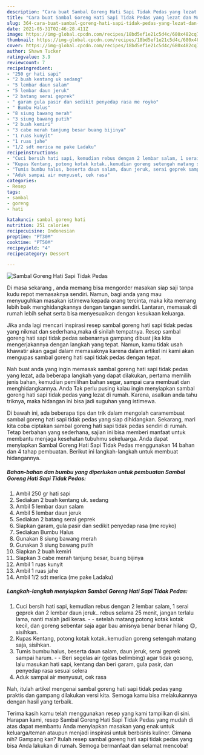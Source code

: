 ```yaml
---
description: "Cara buat Sambal Goreng Hati Sapi Tidak Pedas yang lezat dan Mudah Dibuat"
title: "Cara buat Sambal Goreng Hati Sapi Tidak Pedas yang lezat dan Mudah Dibuat"
slug: 364-cara-buat-sambal-goreng-hati-sapi-tidak-pedas-yang-lezat-dan-mudah-dibuat
date: 2021-05-31T02:46:28.411Z
image: https://img-global.cpcdn.com/recipes/18bd5ef1e21c5d4c/680x482cq70/sambal-goreng-hati-sapi-tidak-pedas-foto-resep-utama.jpg
thumbnail: https://img-global.cpcdn.com/recipes/18bd5ef1e21c5d4c/680x482cq70/sambal-goreng-hati-sapi-tidak-pedas-foto-resep-utama.jpg
cover: https://img-global.cpcdn.com/recipes/18bd5ef1e21c5d4c/680x482cq70/sambal-goreng-hati-sapi-tidak-pedas-foto-resep-utama.jpg
author: Shawn Tucker
ratingvalue: 3.9
reviewcount: 7
recipeingredient:
- "250 gr hati sapi"
- "2 buah kentang uk sedang"
- "5 lembar daun salam"
- "5 lembar daun jeruk"
- "2 batang serai geprek"
- " garam gula pasir dan sedikit penyedap rasa me royko"
- " Bumbu Halus"
- "8 siung bawang merah"
- "3 siung bawang putih"
- "2 buah kemiri"
- "3 cabe merah tanjung besar buang bijinya"
- "1 ruas kunyit"
- "1 ruas jahe"
- "1/2 sdt merica me pake Ladaku"
recipeinstructions:
- "Cuci bersih hati sapi, kemudian rebus dengan 2 lembar salam, 1 serai geprek dan 2 lembar daun jeruk.. rebus selama 25 menit, jangan terlalu lama, nanti malah jadi keras.  setelah matang potong kotak kotak kecil, dan goreng sebentar saja agar bau amisnya benar benar hilang 😊, sisihkan."
- "Kupas Kentang, potong kotak kotak..kemudian goreng setengah matang saja, sisihkan."
- "Tumis bumbu halus, beserta daun salam, daun jeruk, serai geprek sampai harum.   Beri segelas air (gelas belimbing) agar tidak gosong, lalu masukan hati sapi, kentang dan beri garam, gula pasir, dan penyedap rasa sesuai selera"
- "Aduk sampai air menyusut, cek rasa"
categories:
- Resep
tags:
- sambal
- goreng
- hati

katakunci: sambal goreng hati 
nutrition: 251 calories
recipecuisine: Indonesian
preptime: "PT30M"
cooktime: "PT50M"
recipeyield: "4"
recipecategory: Dessert

---
```



![Sambal Goreng Hati Sapi Tidak Pedas](https://img-global.cpcdn.com/recipes/18bd5ef1e21c5d4c/680x482cq70/sambal-goreng-hati-sapi-tidak-pedas-foto-resep-utama.jpg)

Di masa  sekarang , anda memang bisa mengorder masakan siap saji tanpa kudu repot memasaknya sendiri. Namun, bagi anda yang mau menyuguhkan masakan istimewa kepada orang tercinta, maka kita memang lebih baik menghidangkannya dengan tangan sendiri. Lantaran, memasak di rumah lebih sehat serta bisa menyesuaikan dengan kesukaan keluarga.

Jika anda lagi mencari inspirasi resep sambal goreng hati sapi tidak pedas yang nikmat dan sederhana,maka di sinilah tempatnya. Resep sambal goreng hati sapi tidak pedas  sebenarnya gampang dibuat jika kita mengerjakannya dengan langkah yang tepat. Namun, kamu tidak usah khawatir akan gagal dalam memasaknya 
karena dalam artikel ini kami akan mengupas sambal goreng hati sapi tidak pedas dengan tepat.  



Nah buat anda yang ingin memasak sambal goreng hati sapi tidak pedas yang lezat, ada beberapa langkah yang dapat dilakukan, pertama memilih jenis bahan, kemudian pemilihan bahan segar, sampai cara membuat dan menghidangkannya. Anda Tak perlu pusing kalau ingin menyiapkan sambal goreng hati sapi tidak pedas yang lezat di rumah. Karena, asalkan anda  tahu triknya, maka hidangan ini bisa jadi suguhan yang istimewa.

Di bawah ini, ada beberapa tips dan trik dalam mengolah caramembuat sambal goreng hati sapi tidak pedas yang siap dihidangkan. Sekarang, mari kita coba ciptakan sambal goreng hati sapi tidak pedas sendiri di rumah. Tetap berbahan yang sederhana, sajian ini bisa memberi manfaat untuk membantu menjaga kesehatan tubuhmu sekeluarga. Anda dapat menyiapkan Sambal Goreng Hati Sapi Tidak Pedas menggunakan 14 bahan dan 4 tahap pembuatan. Berikut ini langkah-langkah untuk membuat hidangannya.

<!--inarticleads1-->

##### Bahan-bahan dan bumbu yang diperlukan untuk pembuatan Sambal Goreng Hati Sapi Tidak Pedas:

1. Ambil 250 gr hati sapi
1. Sediakan 2 buah kentang uk. sedang
1. Ambil 5 lembar daun salam
1. Ambil 5 lembar daun jeruk
1. Sediakan 2 batang serai geprek
1. Siapkan  garam, gula pasir dan sedikit penyedap rasa (me royko)
1. Sediakan  Bumbu Halus
1. Gunakan 8 siung bawang merah
1. Gunakan 3 siung bawang putih
1. Siapkan 2 buah kemiri
1. Siapkan 3 cabe merah tanjung besar, buang bijinya
1. Ambil 1 ruas kunyit
1. Ambil 1 ruas jahe
1. Ambil 1/2 sdt merica (me pake Ladaku)




<!--inarticleads2-->

##### Langkah-langkah menyiapkan Sambal Goreng Hati Sapi Tidak Pedas:

1. Cuci bersih hati sapi, kemudian rebus dengan 2 lembar salam, 1 serai geprek dan 2 lembar daun jeruk.. rebus selama 25 menit, jangan terlalu lama, nanti malah jadi keras. -  - setelah matang potong kotak kotak kecil, dan goreng sebentar saja agar bau amisnya benar benar hilang 😊, sisihkan.
1. Kupas Kentang, potong kotak kotak..kemudian goreng setengah matang saja, sisihkan.
1. Tumis bumbu halus, beserta daun salam, daun jeruk, serai geprek sampai harum.  -  - Beri segelas air (gelas belimbing) agar tidak gosong, lalu masukan hati sapi, kentang dan beri garam, gula pasir, dan penyedap rasa sesuai selera
1. Aduk sampai air menyusut, cek rasa




Nah, itulah artikel mengenai  sambal goreng hati sapi tidak pedas  yang praktis dan gampang dilakukan versi kita. Semoga kamu bisa melakukannya dengan hasil yang terbaik. 

Terima kasih kamu telah menggunakan resep yang kami tampilkan di sini. Harapan kami, resep  Sambal Goreng Hati Sapi Tidak Pedas yang mudah di atas dapat membantu Anda menyiapkan masakan yang enak untuk keluarga/teman ataupun menjadi inspirasi untuk berbisnis kuliner. Gimana nih? Gampang kan? Itulah resep sambal goreng hati sapi tidak pedas yang bisa Anda lakukan di rumah. Semoga bermanfaat dan selamat mencoba!

